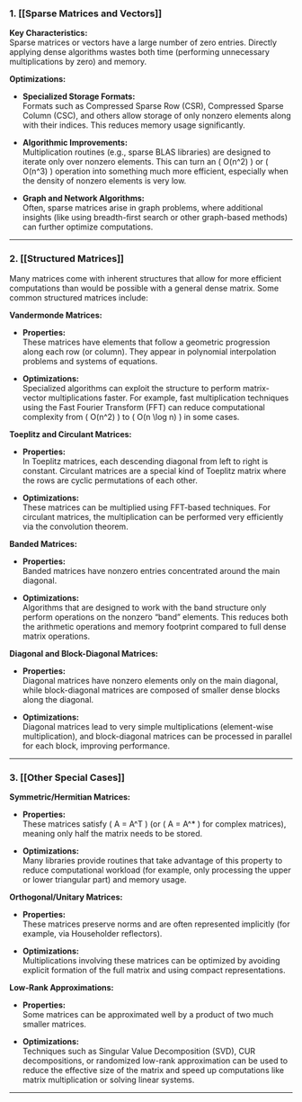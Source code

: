 
### 1. [[Sparse Matrices and Vectors]]

**Key Characteristics:**  
Sparse matrices or vectors have a large number of zero entries. Directly applying dense algorithms wastes both time (performing unnecessary multiplications by zero) and memory.

**Optimizations:**  
- **Specialized Storage Formats:**  
  Formats such as Compressed Sparse Row (CSR), Compressed Sparse Column (CSC), and others allow storage of only nonzero elements along with their indices. This reduces memory usage significantly.
  
- **Algorithmic Improvements:**  
  Multiplication routines (e.g., sparse BLAS libraries) are designed to iterate only over nonzero elements. This can turn an \( O(n^2) \) or \( O(n^3) \) operation into something much more efficient, especially when the density of nonzero elements is very low.
  
- **Graph and Network Algorithms:**  
  Often, sparse matrices arise in graph problems, where additional insights (like using breadth-first search or other graph-based methods) can further optimize computations.

---

### 2. [[Structured Matrices]]

Many matrices come with inherent structures that allow for more efficient computations than would be possible with a general dense matrix. Some common structured matrices include:

**Vandermonde Matrices:**  
- **Properties:**  
  These matrices have elements that follow a geometric progression along each row (or column). They appear in polynomial interpolation problems and systems of equations.
  
- **Optimizations:**  
  Specialized algorithms can exploit the structure to perform matrix-vector multiplications faster. For example, fast multiplication techniques using the Fast Fourier Transform (FFT) can reduce computational complexity from \( O(n^2) \) to \( O(n \log n) \) in some cases.
  
**Toeplitz and Circulant Matrices:**  
- **Properties:**  
  In Toeplitz matrices, each descending diagonal from left to right is constant. Circulant matrices are a special kind of Toeplitz matrix where the rows are cyclic permutations of each other.
  
- **Optimizations:**  
  These matrices can be multiplied using FFT-based techniques. For circulant matrices, the multiplication can be performed very efficiently via the convolution theorem.

**Banded Matrices:**  
- **Properties:**  
  Banded matrices have nonzero entries concentrated around the main diagonal.
  
- **Optimizations:**  
  Algorithms that are designed to work with the band structure only perform operations on the nonzero “band” elements. This reduces both the arithmetic operations and memory footprint compared to full dense matrix operations.

**Diagonal and Block-Diagonal Matrices:**  
- **Properties:**  
  Diagonal matrices have nonzero elements only on the main diagonal, while block-diagonal matrices are composed of smaller dense blocks along the diagonal.
  
- **Optimizations:**  
  Diagonal matrices lead to very simple multiplications (element-wise multiplication), and block-diagonal matrices can be processed in parallel for each block, improving performance.

---

### 3. [[Other Special Cases]]

**Symmetric/Hermitian Matrices:**  
- **Properties:**  
  These matrices satisfy \( A = A^T \) (or \( A = A^* \) for complex matrices), meaning only half the matrix needs to be stored.
  
- **Optimizations:**  
  Many libraries provide routines that take advantage of this property to reduce computational workload (for example, only processing the upper or lower triangular part) and memory usage.

**Orthogonal/Unitary Matrices:**  
- **Properties:**  
  These matrices preserve norms and are often represented implicitly (for example, via Householder reflectors).
  
- **Optimizations:**  
  Multiplications involving these matrices can be optimized by avoiding explicit formation of the full matrix and using compact representations.

**Low-Rank Approximations:**  
- **Properties:**  
  Some matrices can be approximated well by a product of two much smaller matrices.
  
- **Optimizations:**  
  Techniques such as Singular Value Decomposition (SVD), CUR decompositions, or randomized low-rank approximation can be used to reduce the effective size of the matrix and speed up computations like matrix multiplication or solving linear systems.

---
